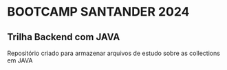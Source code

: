 # BOOTCAMP SANTANDER 2024

## Trilha Backend com JAVA

Repositório criado para armazenar arquivos de estudo sobre as collections em JAVA
